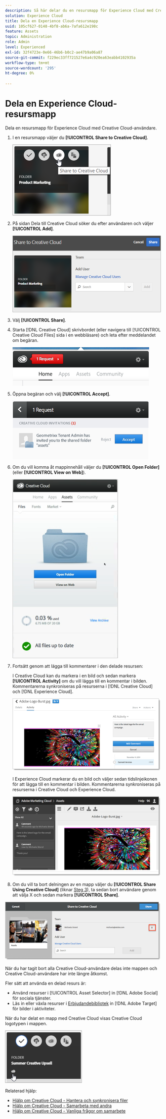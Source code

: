 ```yaml
---
description: Så här delar du en resursmapp för Experience Cloud med Creative Cloud-användare.
solution: Experience Cloud
title: Dela en Experience Cloud-resursmapp
uuid: 105cf627-0148-4bf8-ab6a-7afa612e198c
feature: Assets
topic: Administration
role: Admin
level: Experienced
exl-id: 32f4723e-0e66-46b6-b0c2-ae47b9a06a87
source-git-commit: f229ec33ff721527e6a4c920ea63eabb4102935a
workflow-type: tm+mt
source-wordcount: '295'
ht-degree: 0%

---
```


# Dela en Experience Cloud-resursmapp

Dela en resursmapp för Experience Cloud med Creative Cloud-användare.

1. I en resursmapp väljer du **[!UICONTROL Share to Creative Cloud]**.

   ![Dela till Creative Cloud](assets/asset-share-cc.png)
1. På sidan Dela till Creative Cloud söker du efter användaren och väljer **[!UICONTROL Add]**.

   ![Lägg till en Creative Cloud-användare](assets/asset-share-cc-page.png)

1. Välj **[!UICONTROL Share]**.
1. Starta [!DNL Creative Cloud] skrivbordet (eller navigera till [!UICONTROL Creative Cloud Files] sida i en webbläsare) och leta efter meddelandet om begäran.

   ![Begär meddelande](assets/cc_share_request.png)
1. Öppna begäran och välj **[!UICONTROL Accept]**.

   ![Godkänn begäran](assets/cc_share_accept.png)
1. Om du vill komma åt mappinnehåll väljer du **[!UICONTROL Open Folder]** (eller **[!UICONTROL View on Web]**).

   ![Visa på webben](assets/creative_cloud_open_folder.png)
1. Fortsätt genom att lägga till kommentarer i den delade resursen:

   I Creative Cloud kan du markera i en bild och sedan markera **[!UICONTROL Activity]** om du vill lägga till en kommentar i bilden. Kommentarerna synkroniseras på resurserna i [!DNL Creative Cloud] och [!DNL Experience Cloud].

   ![Lägga till en kommentar i bilden](assets/asset_comment_cc.png)

   I Experience Cloud markerar du en bild och väljer sedan tidslinjeikonen för att lägga till en kommentar i bilden. Kommentarerna synkroniseras på resurserna i Creative Cloud och Experience Cloud.

   ![Lägga till en kommentar i bilden](assets/asset_comment_mac.png)

1. Om du vill ta bort delningen av en mapp väljer du **[!UICONTROL Share Using Creative Cloud]** (liknar [Steg 3](t-share-creative-cloud.md#step_BA17CFA185284641A9B878BA29551996)), ta sedan bort användare genom att välja X och sedan markera **[!UICONTROL Share]**.

![Ta bort delning av en mapp](assets/asset_remove_user.png)

När du har tagit bort alla Creative Cloud-användare delas inte mappen och Creative Cloud-användare har inte längre åtkomst.

Fler sätt att använda en delad resurs är:

* Använd resurser i [!UICONTROL Asset Selector] in [!DNL Adobe Social] för sociala tjänster.
* Läs in eller växla resurser i [Erbjudandebibliotek](https://experienceleague.adobe.com/docs/target/using/experiences/offers/manage-content.html?lang=en) in [!DNL Adobe Target] för bilder i aktiviteter.

När du har delat en mapp med Creative Cloud visas Creative Cloud logotypen i mappen.

![Creative Cloud logotyp i mappen](assets/asset-cc-logo.png)

Relaterad hjälp:

* [Hjälp om Creative Cloud - Hantera och synkronisera filer](https://helpx.adobe.com/creative-cloud/help/sync-creative-cloud-files.html)
* [Hjälp om Creative Cloud - Samarbeta med andra](https://helpx.adobe.com/creative-cloud/help/collaboration.html)
* [Hjälp om Creative Cloud - Vanliga frågor om samarbete](https://helpx.adobe.com/creative-cloud/help/collaboration-faq.html)
